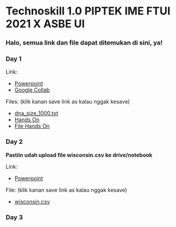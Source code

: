 # Technoskill 1.0 PIPTEK IME FTUI 2021 X ASBE UI

### Halo, semua link dan file dapat ditemukan di sini, ya!

### Day 1

Link:
- [Powerpoint](https://github.com/idahdam/Technoskill/raw/master/Technoskill%201.0%20Day%201.pdf)
- [Google Collab](s.id/basic-python-ts)

Files: (klik kanan save link as kalau  nggak kesave)
- [dna_size_1000.txt](https://raw.githubusercontent.com/idahdam/Technoskill/master/dna_size_1000.txt)
- [Hands On](https://github.com/idahdam/Technoskill/raw/master/Hands%20On%20Breakout%20Room%20Day%201.pdf)
- [File Hands On](https://raw.githubusercontent.com/idahdam/Technoskill/master/dna_size_5000.txt)

### Day 2

__Pastiin udah upload file wisconsin.csv ke drive/notebook__

Link:
- [Powerpoint](https://docs.google.com/presentation/d/1nSoOF_ylmyyB5mAXBBl2EbqILROmFpl3euQhW1npVRg/edit#slide=id.p)

File: (klik kanan save link as kalau  nggak kesave)
- [wisconsin.csv](https://raw.githubusercontent.com/idahdam/Technoskill/master/wiscosin.csv)

### Day 3

